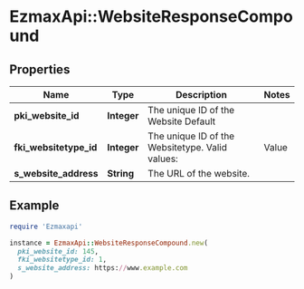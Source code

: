 # EzmaxApi::WebsiteResponseCompound

## Properties

| Name | Type | Description | Notes |
| ---- | ---- | ----------- | ----- |
| **pki_website_id** | **Integer** | The unique ID of the Website Default |  |
| **fki_websitetype_id** | **Integer** | The unique ID of the Websitetype.  Valid values:  |Value|Description| |-|-| |1|Website| |2|Twitter| |3|Facebook| |4|Survey| |  |
| **s_website_address** | **String** | The URL of the website. |  |

## Example

```ruby
require 'Ezmaxapi'

instance = EzmaxApi::WebsiteResponseCompound.new(
  pki_website_id: 145,
  fki_websitetype_id: 1,
  s_website_address: https://www.example.com
)
```

